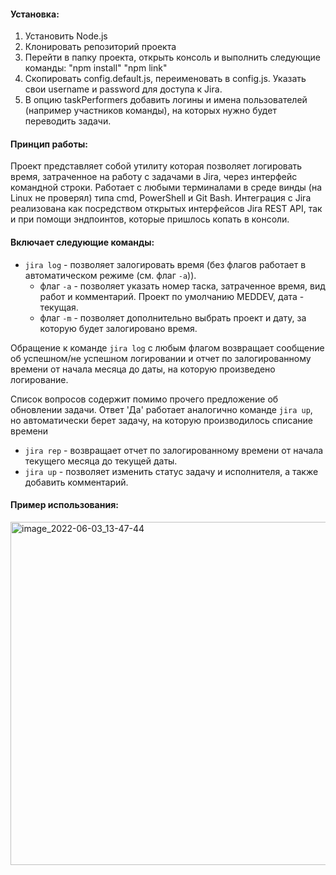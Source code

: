 #### Установка:
1. Установить Node.js
2. Клонировать репозиторий проекта
3. Перейти в папку проекта, открыть консоль и выполнить следующие команды:
    "npm install"
    "npm link"
4. Скопировать config.default.js, переименовать в config.js. Указать свои username и password для доступа к Jira.
5. В опцию taskPerformers добавить логины и имена пользователей (например участников команды), на которых нужно будет переводить задачи.

#### Принцип работы:

Проект представляет собой утилиту которая позволяет логировать время, затраченное на работу с задачами в Jira, через интерфейс командной строки.
Работает с любыми терминалами в среде винды (на Linux не проверял) типа cmd, PowerShell и Git Bash.
Интеграция с Jira реализована как посредством открытых интерфейсов Jira REST API, так и при помощи эндпоинтов, которые пришлось копать в консоли.

#### Включает следующие команды:
+ `jira log` - позволяет залогировать время (без флагов работает в автоматическом режиме (см. флаг `-a`)).
  + флаг `-a` - позволяет указать номер таска, затраченное время, вид работ и комментарий. Проект по умолчанию MEDDEV, дата - текущая.
  + флаг `-m` - позволяет дополнительно выбрать проект и дату, за которую будет залогировано время.

Обращение к команде `jira log` с любым флагом возвращает сообщение об успешном/не успешном логировании и отчет по залогированному времени от начала месяца до даты, на которую произведено логирование.

Список вопросов содержит помимо прочего предложение об обновлении задачи. Ответ 'Да' работает аналогично команде `jira up`, но автоматически берет задачу, на которую производилось списание времени
+ `jira rep` - возвращает отчет по залогированному времени от начала текущего месяца до текущей даты.
+ `jira up` -  позволяет изменить статус задачу и исполнителя, а также добавить комментарий.

#### Пример использования:
<img width="549" alt="image_2022-06-03_13-47-44" src="https://user-images.githubusercontent.com/100473352/171840172-c6597d15-0583-46f9-bc74-3b21f2dd63a7.png">
